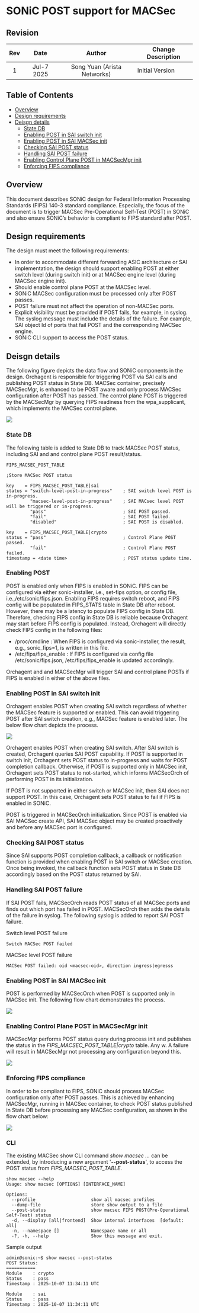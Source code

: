 # SONiC POST support for MACSec

## Revision
| Rev |     Date    |       Author       | Change Description |      
|:---:|:-----------:|:------------------:|--------------------|
| 1 | Jul-7 2025 | Song Yuan (Arista Networks) | Initial Version |

## Table of Contents
* [Overview](#Overview)
* [Design requirements](#Design-requirements)
* [Deisgn details](#Design-details)
  * [State DB](#State-DB)
  * [Enabling POST in SAI switch init](#Enabling-POST-in-SAI-switch-init)
  * [Enabling POST in SAI MACSec init](#Enabling-POST-in-SAI-MACSec-init)
  * [Checking SAI POST status](#Checking-SAI-POST-status)
  * [Handling SAI POST failure](#Handling-SAI-POST-failure)
  * [Enabling Control Plane POST in MACSecMgr init](#Enabling-Control-Plane-POST-in-MACSecMgr-init)
  * [Enforcing FIPS compliance](#Enforcing-FIPS-compliance)

## Overview

This document describes SONiC design for Federal Information Processing Standards (FIPS) 140-3 standard compliance. Especially, the focus of the document is to trigger MACSec Pre-Operational Self-Test (POST) in SONiC and also ensure SONiC’s behavior is compliant to FIPS standard after POST.

## Design requirements

The design must meet the following requirements:
- In order to accommodate different forwarding ASIC architecture or SAI implementation, the design should support enabling POST at either switch level (during switch init) or at MACSec engine level (during MACSec engine init).
- Should enable control plane POST at the MACSec level.
- SONiC MACSec configuration must be processed only after POST passes. 
- POST failure must not affect the operation of non-MACSec ports.
- Explicit visibility must be provided if POST fails, for example, in syslog. The syslog message must include the details of the failure. For example, SAI object Id of ports that fail POST and the corresponding MACSec engine.
- SONiC CLI support to access the POST status.

## Deisgn details

The following figure depicts the data flow and SONiC components in the design. Orchagent is responsible for triggering POST via SAI calls and publishing POST status in State DB. MACSec container, precisely MACSecMgr, is enhanced to be POST aware and only process MACSec configuration after POST has passed.
The control plane POST is triggered by the MACSecMgr by querying FIPS readiness from the wpa_supplicant, which implements the MACSec control plane.

![](images/fips-post-overview.png)

### State DB

The following table is added to State DB to track MACSec POST status, including SAI and and control plane POST result/status.
```
FIPS_MACSEC_POST_TABLE

;Store MACSec POST status

key    = FIPS_MACSEC_POST_TABLE|sai
status = "switch-level-post-in-progress"    ; SAI switch level POST is in-progress.
         "macsec-level-post-in-progress"    ; SAI MACsec level POST will be triggered or in-progress.
         "pass"                             ; SAI POST passed.
         "fail"                             ; SAI POST failed. 
         "disabled"                         ; SAI POST is disabled.

key    = FIPS_MACSEC_POST_TABLE|crypto
status = "pass"                             ; Control Plane POST passed.
         "fail"                             ; Control Plane POST failed. 
timestamp = <date time>                     ; POST status update time.
```

### Enabling POST

POST is enabled only when FIPS is enabled in SONiC. FIPS can be configured via either sonic-installer, i.e., set-fips option, or config file, i.e.,/etc/sonic/fips.json. Enabling FIPS requires switch reboot, and FIPS config will be populated in FIPS_STATS table in State DB after reboot. However, there may be a latency to populate FIPS config in State DB. Therefore, checking FIPS config in State DB is reliable because Orchagent may start before FIPS config is populated. Instead, Orchagent will directly check FIPS config in the following files:
- /proc/cmdline : When FIPS is configured via sonic-installer, the result, e.g., sonic_fips=1, is written in this file.
- /etc/fips/fips_enable : If FIPS is configured via config file /etc/sonic/fips.json, /etc/fips/fips_enable is updated accordingly.

Orchagent and and MACSecMgr will trigger SAI and control plane POSTs if FIPS is enabled in either of the above files.

### Enabling POST in SAI switch init

Orchagent enables POST when creating SAI switch regardless of whether the MACSec feature is supported or enabled. This can avoid triggering POST after SAI switch creation, e.g., MACSec feature is enabled later. The below flow chart depicts the process.

![](images/fips-post-switch-init.png)

Orchagent enables POST when creating SAI switch. After SAI switch is created, Orchagent queries SAI POST capability. If POST is supported in switch init, Orchagent sets POST status to in-progress and waits for POST completion callback. Otherwise, if POST is supported only in MACSec init, Orchagent sets POST status to not-started, which informs MACSecOrch of performing POST in its initialization.

If POST is not supported in either switch or MACSec init, then SAI does not support POST. In this case, Orchagent sets POST status to fail if FIPS is enabled in SONiC.

POST is triggered in MACSecOrch initialization. Since POST is enabled via SAI MACSec create API, SAI MACSec object may be created proactively and before any MACSec port is configured.

### Checking SAI POST status

Since SAI supports POST completion callback, a callback or notification function is provided when enabling POST in SAI switch or MACSec creation. Once being invoked, the callback function sets POST status in State DB accordingly based on the POST status returned by SAI.

### Handling SAI POST failure

If SAI POST fails,  MACSecOrch reads POST status of all MACSec ports and finds out which port has failed in POST.  MACSecOrch then adds the details of the failure in syslog. The following syslog is added to report SAI POST failure.

Switch level POST failure
```
Switch MACSec POST failed
```
MACSec level POST failure
```
MACSec POST failed: oid <macsec-oid>, direction ingress|egresss
```

### Enabling POST in SAI MACSec init

POST is performed by MACSecOrch when POST is supported only in MACSec init. The following flow chart demonstrates the process.

![](images/fips-post-macsec-init.png)

### Enabling Control Plane POST in MACSecMgr init

MACSecMgr performs POST status query during process init and publishes the status in the _FIPS_MACSEC_POST_TABLE|crypto_ table. Any w. A failure will result in MACSecMgr not processing any configuration beyond this.

![](images/fips-cp-post-macsec-init.png)

### Enforcing FIPS compliance

In order to be compliant to FIPS, SONiC should process MACSec configuration only after POST passes. This is achieved by enhancing MACSecMgr, running in MACSec container, to check POST status published in State DB before processing any MACSec configuration, as shown in the flow chart below:

![](images/fips-post-compliance.png)

### CLI

The existing MACSec show CLI command _show macsec ..._ can be extended, by introducing a new argument '**--post-status**', to access the POST status from _FIPS_MACSEC_POST_TABLE_.
```
show macsec --help
Usage: show macsec [OPTIONS] [INTERFACE_NAME]

Options:
  --profile                     show all macsec profiles
  --dump-file                   store show output to a file
  --post-status                 show macsec FIPS POST(Pre-Operational Self-Test) status
  -d, --display [all|frontend]  Show internal interfaces  [default: all]
  -n, --namespace []            Namespace name or all
  -?, -h, --help                Show this message and exit.
```
Sample output
```
admin@sonic:~$ show macsec --post-status
POST Status:
===========
Module    : crypto
Status    : pass
Timestamp : 2025-10-07 11:34:11 UTC

Module    : sai
Status    : pass
Timestamp : 2025-10-07 11:34:11 UTC
```
